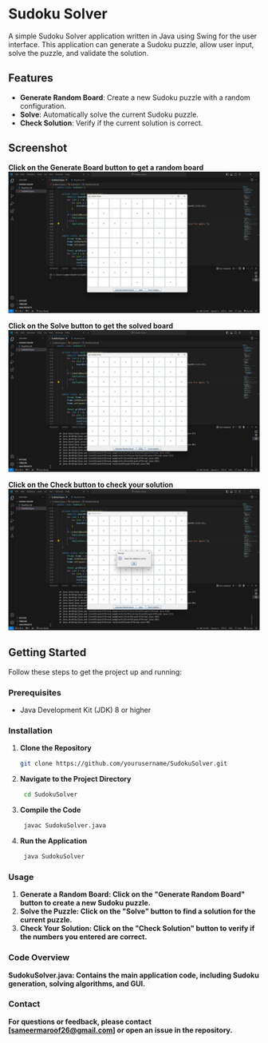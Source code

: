 # Sudoku Solver

A simple Sudoku Solver application written in Java using Swing for the user interface. This application can generate a Sudoku puzzle, allow user input, solve the puzzle, and validate the solution.

## Features

- **Generate Random Board**: Create a new Sudoku puzzle with a random configuration.
- **Solve**: Automatically solve the current Sudoku puzzle.
- **Check Solution**: Verify if the current solution is correct.

## Screenshot

**Click on the Generate Board button to get a random board**
![Sudoku Solver Screenshot](/screenshots/generate_sudoku.png)

**Click on the Solve button to get the solved board**
![Sudoku Solver Screenshot](/screenshots/solve_sudoku.png)

**Click on the Check button to check your solution**
![Sudoku Solver Screenshot](/screenshots/check_solution.png)

## Getting Started

Follow these steps to get the project up and running:

### Prerequisites

- Java Development Kit (JDK) 8 or higher

### Installation

1. **Clone the Repository**

   ```sh
   git clone https://github.com/yourusername/SudokuSolver.git
    ```

2. **Navigate to the Project Directory**
   ```sh
    cd SudokuSolver
    ```

3. **Compile the Code**
   ```sh
    javac SudokuSolver.java
    ```

4. **Run the Application**
   ```sh
    java SudokuSolver
    ```

### Usage

1. **Generate a Random Board: Click on the "Generate Random Board" button to create a new Sudoku puzzle.**
2. **Solve the Puzzle: Click on the "Solve" button to find a solution for the current puzzle.**
3. **Check Your Solution: Click on the "Check Solution" button to verify if the numbers you entered are correct.**

### Code Overview

**SudokuSolver.java: Contains the main application code, including Sudoku generation, solving algorithms, and GUI.**

### Contact

**For questions or feedback, please contact [sameermaroof26@gmail.com] or open an issue in the repository.**
